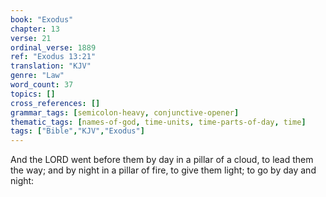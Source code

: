 ```yaml
---
book: "Exodus"
chapter: 13
verse: 21
ordinal_verse: 1889
ref: "Exodus 13:21"
translation: "KJV"
genre: "Law"
word_count: 37
topics: []
cross_references: []
grammar_tags: [semicolon-heavy, conjunctive-opener]
thematic_tags: [names-of-god, time-units, time-parts-of-day, time]
tags: ["Bible","KJV","Exodus"]
---
```

And the LORD went before them by day in a pillar of a cloud, to lead them the way; and by night in a pillar of fire, to give them light; to go by day and night:
